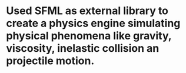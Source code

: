 # Used SFML as external library to create a physics engine simulating physical phenomena like gravity, viscosity, inelastic collision an projectile motion.
